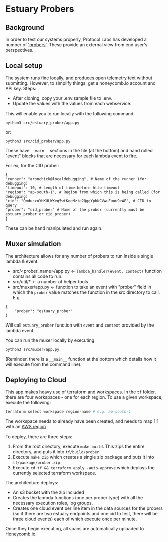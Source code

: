 # Estuary Probers

## Background

In order to test our systems properly, Protocol Labs has developed a number of ['probers'](https://medium.com/dm03514-tech-blog/sre-availability-probing-101-using-googles-cloudprober-8c191173923c). These provide an external view from end user's perspectives.

## Local setup

The system runs fine locally, and produces open telemetry text without submitting. However, to simplify things, get a honeycomb.io account and API key. Steps:

* After cloning, copy your .env.sample file to .env.
* Update the values with the values from each webservice.

This will enable you to run locally with the following command.

`python3 src/estuary_prober/app.py`

or:

`python3 src/cid_prober/app.py`

These have `__main__` sections in the file (at the bottom) and hand rolled "event" blocks that are necessary for each lambda event to fire.

For ex, for the CID prober:

```python3
{
"runner": "aronchick@localdebugging", # Name of the runner (for debugging)
"timeout": 10, # Length of time before http timeout
"region": "ap-south-1", # Region from which this is being called (for debugging)
"cid": "QmducxoYHKULWXeq5wtKoeMzie2QggYphNCVwuFuou9eWE", # CID to query
"prober": "cid_prober" # Name of the prober (currently must be estuary_prober or cid_prober)
}
```

These can be hand manipulated and run again.

## Muxer simulation

The architecture allows for any number of probers to run inside a single lambda & event.

* src/<prober_name>/app.py <- `lambda_handler(event, context)` function contains all code to run.
* src/util/* <- a number of helper tools
* src/muxer/app.py <- function to take an event with "prober" field in which the `prober` value matches the function in the src directory to call. E.g.

```python3
{
    "prober": "estuary_prober"
}
```

Will call `estuary_prober` function with `event` and `context` provided by the lambda event.

You can run the muxer locally by executing:

```bash
python3 src/muxer/app.py
```

(Reminder, there is a `__main__` function at the bottom which details how it will execute from the command line).

## Deploying to Cloud

This app makes heavy use of terraform and workspaces. In the `tf` folder, there are four workspaces - one for each region. To use a given workspace, execute the following:

```bash
terraform select workspace region-name # e.g. ap-south-1
```

The workspace needs to already have been created, and needs to map 1:1 with an [AWS region](https://docs.aws.amazon.com/AmazonRDS/latest/UserGuide/Concepts.RegionsAndAvailabilityZones.html)

To deploy, there are three steps:

1. From the root directory, execute `make build`. This zips the entire directory, and puts it into `tf/build/prober`
1. Execute `make zip` which creates a single zip package and puts it into `tf/package/prober.zip`
1. Execute `cd tf && terraform apply -auto-approve` which deploys the currently selected terraform workspace.

The architecture deploys:

* An s3 bucket with the zip included
* Creates the lambda functions (one per prober type) with all the necessary execution roles, log groups.
* Creates one cloud event per line item in the data sources for the probers (so if there are two estuary endpoints and one cid to test, there will be three cloud events) each of which execute once per minute.

Once they begin executing, all spans are automatically uploaded to Honeycomb.io.
